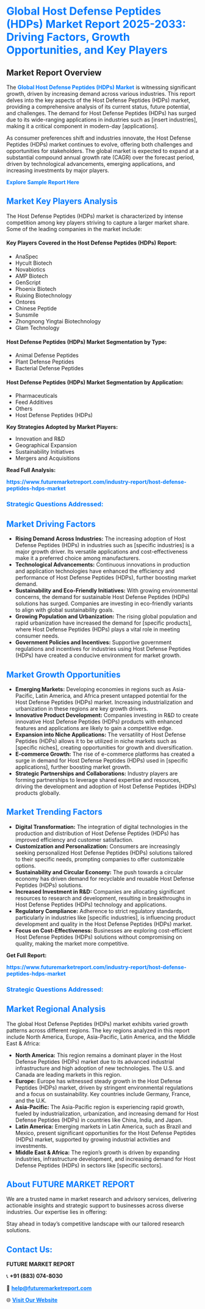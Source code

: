 <h1 style="color: #007BFF;">Global Host Defense Peptides (HDPs) Market Report 2025-2033: Driving Factors, Growth Opportunities, and Key Players</h1>

<section id="overview">
<h2>Market Report Overview</h2>
<p>The <a href="https://www.futuremarketreport.com/industry-report/host-defense-peptides-hdps-market" style="color: #007BFF; text-decoration: none;"><strong>Global Host Defense Peptides (HDPs) Market</strong></a> is witnessing significant growth, driven by increasing demand across various industries. This report delves into the key aspects of the Host Defense Peptides (HDPs) market, providing a comprehensive analysis of its current status, future potential, and challenges. The demand for Host Defense Peptides (HDPs) has surged due to its wide-ranging applications in industries such as [insert industries], making it a critical component in modern-day [applications].</p>
<p>As consumer preferences shift and industries innovate, the Host Defense Peptides (HDPs) market continues to evolve, offering both challenges and opportunities for stakeholders. The global market is expected to expand at a substantial compound annual growth rate (CAGR) over the forecast period, driven by technological advancements, emerging applications, and increasing investments by major players.</p>
</section>

<section id="overview">
<p><a href="https://www.futuremarketreport.com/request-sample/reportId=123211" style="color: #007BFF; text-decoration: none;"><strong>Explore Sample Report Here</strong></a></p>
</section>

<section id="key-players">
<h2 style="color: #007BFF;">Market Key Players Analysis</h2>
<p>The Host Defense Peptides (HDPs) market is characterized by intense competition among key players striving to capture a larger market share. Some of the leading companies in the market include:</p>
<h4>Key Players Covered in the Host Defense Peptides (HDPs) Report:</h4>
<ul><li>AnaSpec</li><li>Hycult Biotech</li><li>Novabiotics</li><li>AMP Biotech</li><li>GenScript</li><li>Phoenix Biotech</li><li>Ruixing Biotechnology</li><li>Ontores</li><li>Chinese Peptide</li><li>Sunsmile</li><li>Zhongnong Yingtai Biotechnology</li><li>Glam Technology</li></ul>
<h4>Host Defense Peptides (HDPs) Market Segmentation by Type:</h4>
<ul><li>Animal Defense Peptides</li><li>Plant Defense Peptides</li><li>Bacterial Defense Peptides</li></ul>

<h4>Host Defense Peptides (HDPs) Market Segmentation by Application:</h4>
<ul><li>Pharmaceuticals</li><li>Feed Additives</li><li>Others</li><li>Host Defense Peptides (HDPs)</li></ul>
<p><strong>Key Strategies Adopted by Market Players:</strong></p>
<ul>
<li>Innovation and R&D</li>
<li>Geographical Expansion</li>
<li>Sustainability Initiatives</li>
<li>Mergers and Acquisitions</li>
</ul>
</section>

<section>
<p><strong>Read Full Analysis: </strong></p><a href="https://www.futuremarketreport.com/industry-report/host-defense-peptides-hdps-market" style="color: #007BFF; text-decoration: none;"><strong>https://www.futuremarketreport.com/industry-report/host-defense-peptides-hdps-market</strong></a>
<h3 style="color: #007BFF;">Strategic Questions Addressed:</h3>
</section>

<section id="driving-factors">
<h2 style="color: #007BFF;">Market Driving Factors</h2>
<ul>
<li><strong>Rising Demand Across Industries:</strong> The increasing adoption of Host Defense Peptides (HDPs) in industries such as [specific industries] is a major growth driver. Its versatile applications and cost-effectiveness make it a preferred choice among manufacturers.</li>
<li><strong>Technological Advancements:</strong> Continuous innovations in production and application technologies have enhanced the efficiency and performance of Host Defense Peptides (HDPs), further boosting market demand.</li>
<li><strong>Sustainability and Eco-Friendly Initiatives:</strong> With growing environmental concerns, the demand for sustainable Host Defense Peptides (HDPs) solutions has surged. Companies are investing in eco-friendly variants to align with global sustainability goals.</li>
<li><strong>Growing Population and Urbanization:</strong> The rising global population and rapid urbanization have increased the demand for [specific products], where Host Defense Peptides (HDPs) plays a vital role in meeting consumer needs.</li>
<li><strong>Government Policies and Incentives:</strong> Supportive government regulations and incentives for industries using Host Defense Peptides (HDPs) have created a conducive environment for market growth.</li>
</ul>
</section>

<section id="growth-opportunities">
<h2 style="color: #007BFF;">Market Growth Opportunities</h2>
<ul>
<li><strong>Emerging Markets:</strong> Developing economies in regions such as Asia-Pacific, Latin America, and Africa present untapped potential for the Host Defense Peptides (HDPs) market. Increasing industrialization and urbanization in these regions are key growth drivers.</li>
<li><strong>Innovative Product Development:</strong> Companies investing in R&D to create innovative Host Defense Peptides (HDPs) products with enhanced features and applications are likely to gain a competitive edge.</li>
<li><strong>Expansion into Niche Applications:</strong> The versatility of Host Defense Peptides (HDPs) allows it to be utilized in niche markets such as [specific niches], creating opportunities for growth and diversification.</li>
<li><strong>E-commerce Growth:</strong> The rise of e-commerce platforms has created a surge in demand for Host Defense Peptides (HDPs) used in [specific applications], further boosting market growth.</li>
<li><strong>Strategic Partnerships and Collaborations:</strong> Industry players are forming partnerships to leverage shared expertise and resources, driving the development and adoption of Host Defense Peptides (HDPs) products globally.</li>
</ul>
</section>

<section id="trending-factors">
<h2 style="color: #007BFF;">Market Trending Factors</h2>
<ul>
<li><strong>Digital Transformation:</strong> The integration of digital technologies in the production and distribution of Host Defense Peptides (HDPs) has improved efficiency and customer satisfaction.</li>
<li><strong>Customization and Personalization:</strong> Consumers are increasingly seeking personalized Host Defense Peptides (HDPs) solutions tailored to their specific needs, prompting companies to offer customizable options.</li>
<li><strong>Sustainability and Circular Economy:</strong> The push towards a circular economy has driven demand for recyclable and reusable Host Defense Peptides (HDPs) solutions.</li>
<li><strong>Increased Investment in R&D:</strong> Companies are allocating significant resources to research and development, resulting in breakthroughs in Host Defense Peptides (HDPs) technology and applications.</li>
<li><strong>Regulatory Compliance:</strong> Adherence to strict regulatory standards, particularly in industries like [specific industries], is influencing product development and quality in the Host Defense Peptides (HDPs) market.</li>
<li><strong>Focus on Cost-Effectiveness:</strong> Businesses are exploring cost-efficient Host Defense Peptides (HDPs) solutions without compromising on quality, making the market more competitive.</li>
</ul>
</section>

<section>
<p><strong>Get Full Report: </strong></p><a href="https://www.futuremarketreport.com/industry-report/host-defense-peptides-hdps-market" style="color: #007BFF; text-decoration: none;"><strong>https://www.futuremarketreport.com/industry-report/host-defense-peptides-hdps-market</strong></a>
<h3 style="color: #007BFF;">Strategic Questions Addressed:</h3>
</section>


<section id="regional-analysis">
<h2 style="color: #007BFF;">Market Regional Analysis</h2>
<p>The global Host Defense Peptides (HDPs) market exhibits varied growth patterns across different regions. The key regions analyzed in this report include North America, Europe, Asia-Pacific, Latin America, and the Middle East & Africa:</p>
<ul>
<li><strong>North America:</strong> This region remains a dominant player in the Host Defense Peptides (HDPs) market due to its advanced industrial infrastructure and high adoption of new technologies. The U.S. and Canada are leading markets in this region.</li>
<li><strong>Europe:</strong> Europe has witnessed steady growth in the Host Defense Peptides (HDPs) market, driven by stringent environmental regulations and a focus on sustainability. Key countries include Germany, France, and the U.K.</li>
<li><strong>Asia-Pacific:</strong> The Asia-Pacific region is experiencing rapid growth, fueled by industrialization, urbanization, and increasing demand for Host Defense Peptides (HDPs) in countries like China, India, and Japan.</li>
<li><strong>Latin America:</strong> Emerging markets in Latin America, such as Brazil and Mexico, present significant opportunities for the Host Defense Peptides (HDPs) market, supported by growing industrial activities and investments.</li>
<li><strong>Middle East & Africa:</strong> The region’s growth is driven by expanding industries, infrastructure development, and increasing demand for Host Defense Peptides (HDPs) in sectors like [specific sectors].</li>
</ul>
</section>

<footer>
<h2 style="color: #007BFF;">About FUTURE MARKET REPORT</h2>
<p>We are a trusted name in market research and advisory services, delivering actionable insights and strategic support to businesses across diverse industries. Our expertise lies in offering:</p>

<p>Stay ahead in today’s competitive landscape with our tailored research solutions.</p>

<h2 style="color: #007BFF;">Contact Us:</h2>
<p><strong>FUTURE MARKET REPORT</strong></p>
<p>📞 <strong>+91 (883) 074-8030</strong></p>
<p>📧 <strong><a href="mailto:help@futuremarketreport.com" style="color: #007BFF;">help@futuremarketreport.com</a></strong></p>
<p>🌐 <strong><a href="https://www.futuremarketreport.com/" style="color: #007BFF;">Visit Our Website</a></strong></p>
</footer>